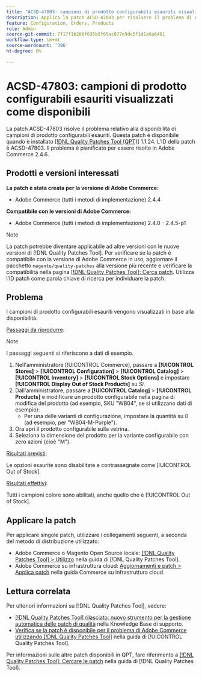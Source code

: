 ```yaml
---
title: "ACSD-47803: campioni di prodotto configurabili esauriti visualizzati come disponibili"
description: Applica la patch ACSD-47803 per risolvere il problema di Adobe Commerce, se i campioni di prodotto configurabili esauriti vengono visualizzati come disponibili.
feature: Configuration, Orders, Products
role: Admin
source-git-commit: 7f17f1b286f635b8f65ac877e9de5f1d1a6a6461
workflow-type: tm+mt
source-wordcount: '386'
ht-degree: 0%

---
```


# ACSD-47803: campioni di prodotto configurabili esauriti visualizzati come disponibili

La patch ACSD-47803 risolve il problema relativo alla disponibilità di campioni di prodotto configurabili esauriti. Questa patch è disponibile quando è installato [[!DNL Quality Patches Tool (QPT)]](https://experienceleague.adobe.com/en/docs/commerce-knowledge-base/kb/announcements/commerce-announcements/magento-quality-patches-released-new-tool-to-self-serve-quality-patches) 1.1.24. L’ID della patch è ACSD-47803. Il problema è pianificato per essere risolto in Adobe Commerce 2.4.6.

## Prodotti e versioni interessati

**La patch è stata creata per la versione di Adobe Commerce:**

* Adobe Commerce (tutti i metodi di implementazione) 2.4.4

**Compatibile con le versioni di Adobe Commerce:**

* Adobe Commerce (tutti i metodi di implementazione) 2.4.0 - 2.4.5-p1

>[!NOTE]
>
>La patch potrebbe diventare applicabile ad altre versioni con le nuove versioni di [!DNL Quality Patches Tool]. Per verificare se la patch è compatibile con la versione di Adobe Commerce in uso, aggiornare il pacchetto `magento/quality-patches` alla versione più recente e verificare la compatibilità nella pagina [[!DNL Quality Patches Tool]: Cerca patch](https://experienceleague.adobe.com/tools/commerce-quality-patches/index.html). Utilizza l’ID patch come parola chiave di ricerca per individuare la patch.

## Problema

I campioni di prodotto configurabili esauriti vengono visualizzati in base alla disponibilità.

<u>Passaggi da riprodurre</u>:

>[!NOTE]
>
>I passaggi seguenti si riferiscono a dati di esempio.

1. Nell&#39;amministratore [!UICONTROL Commerce], passare a **[!UICONTROL Stores]** > **[!UICONTROL Configuration]** > **[!UICONTROL Catalog]** > **[!UICONTROL Inventory]** > **[!UICONTROL Stock Options]** e impostare **[!UICONTROL Display Out of Stock Products]** su *Sì*.
1. Dall&#39;amministratore, passare a **[!UICONTROL Catalog]** > **[!UICONTROL Products]** e modificare un prodotto configurabile nella pagina di modifica del prodotto (ad esempio, SKU &quot;WB04&quot;, se si utilizzano dati di esempio):
   * Per una delle varianti di configurazione, impostare la quantità su *0* (ad esempio, per &quot;WB04-M-Purple&quot;).
1. Ora apri il prodotto configurabile sulla vetrina.
1. Seleziona la dimensione del prodotto per la variante configurabile con zero azioni (cioè &quot;M&quot;).

<u>Risultati previsti</u>:

Le opzioni esaurite sono disabilitate e contrassegnate come [!UICONTROL Out of Stock].

<u>Risultati effettivi</u>:

Tutti i campioni colore sono abilitati, anche quello che è [!UICONTROL Out of Stock].

## Applicare la patch

Per applicare singole patch, utilizzare i collegamenti seguenti, a seconda del metodo di distribuzione utilizzato:

* Adobe Commerce o Magento Open Source locale: [[!DNL Quality Patches Tool] > Utilizzo](https://experienceleague.adobe.com/docs/commerce-operations/tools/quality-patches-tool/usage.html) nella guida di [!DNL Quality Patches Tool].
* Adobe Commerce su infrastruttura cloud: [Aggiornamenti e patch > Applica patch](https://experienceleague.adobe.com/docs/commerce-cloud-service/user-guide/develop/upgrade/apply-patches.html) nella guida Commerce su infrastruttura cloud.

## Lettura correlata

Per ulteriori informazioni su [!DNL Quality Patches Tool], vedere:

* [[!DNL Quality Patches Tool] rilasciato: nuovo strumento per la gestione automatica delle patch di qualità](https://experienceleague.adobe.com/en/docs/commerce-knowledge-base/kb/announcements/commerce-announcements/magento-quality-patches-released-new-tool-to-self-serve-quality-patches) nella Knowledge Base di supporto.
* [Verifica se la patch è disponibile per il problema di Adobe Commerce utilizzando  [!DNL Quality Patches Tool]](/help/tools/quality-patches-tool/patches-available-in-qpt/check-patch-for-magento-issue-with-magento-quality-patches.md) nella guida di [!UICONTROL Quality Patches Tool].


Per informazioni sulle altre patch disponibili in QPT, fare riferimento a [[!DNL Quality Patches Tool]: Cercare le patch](https://experienceleague.adobe.com/tools/commerce-quality-patches/index.html) nella guida di [!DNL Quality Patches Tool].
